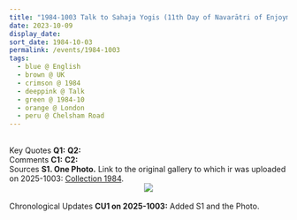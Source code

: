 ```yaml
---
title: "1984-1003 Talk to Sahaja Yogis (11th Day of Navarātri of Enjoyment), Put Me in Your Heart (Feel the Awe and You'll Go Deep into Your Heart), Farewell, Āśhram, 44 Chelsham Road, Clapham, London, UK"
date: 2023-10-09
display_date: 
sort_date: 1984-10-03
permalink: /events/1984-1003
tags:
  - blue @ English
  - brown @ UK
  - crimson @ 1984
  - deeppink @ Talk
  - green @ 1984-10
  - orange @ London
  - peru @ Chelsham Road
---
```


<br>

<wave-list>
  <list-title color="DarkSeaGreen" width="55">Key Quotes</list-title>
  <list-item color="BlanchedAlmond" width="280"><b>Q1:</b> <i></i></list-item>
  <list-item color="Lavender" width="280"><b>Q2:</b> <i></i></list-item>
</wave-list>

<br>

<wave-list>
  <list-title color="DarkSeaGreen" width="55">Comments</list-title>
  <list-item color="BlanchedAlmond" width="280"><b>C1:</b> <i></i></list-item>
  <list-item color="Lavender" width="280"><b>C2:</b> <i></i></list-item>
</wave-list>

<br>

<wave-list>
  <list-title color="DarkSeaGreen" width="40">Sources</list-title>
  <list-item color="BlanchedAlmond"  width="280"><b>S1. One Photo.</b> Link to the original gallery to which ir was uploaded on 2025-1003: <a href="https://eternalmoments.smugmug.com/Collections/Yogi-Mahajan-Collection/1984">Collection 1984</a>.</list-item>
</wave-list>

<div style="text-align: center"><img src="https://pub-bcc3cbe9b1e94ba1ac28915f7a3900fa.r2.dev/1984-1003_Talk_to_Sahaja_Yogis_(11th_Day_of_Navaratri_of_Enjoyment)_Put_Me_in_Your_Heart_(Feel_the_Awe_and_You'll_Go_Deep_into_Your_Heart)_Farewell_Ashram_44_Chelsham_Road_Clapham_London_UK_01_(Yogi_Mahajan_Collection).jpg" /></div>

<br>

<wave-list>
  <list-title color="DarkSeaGreen" width="110">Chronological Updates</list-title>
  <list-item color="BlanchedAlmond" width="280"><b>CU1 on 2025-1003:</b> Added S1 and the Photo.</font></a></list-item>
</wave-list>
